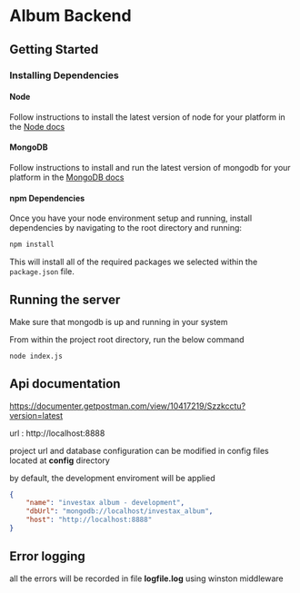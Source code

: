 # Album Backend

## Getting Started

### Installing Dependencies

#### Node 
Follow instructions to install the latest version of node for your platform in the [Node docs](https://nodejs.org/en/)
#### MongoDB

Follow instructions to install and run the latest version of mongodb for your platform in the [MongoDB docs](https://docs.mongodb.com/manual/installation/)


#### npm Dependencies

Once you have your node environment setup and running, install dependencies by navigating to the root directory and running:

```bash
npm install
```

This will install all of the required packages we selected within the `package.json` file.

## Running the server
Make sure that mongodb is up and running in your system

From within the project root directory, run the below command
```
node index.js
```

## Api documentation

https://documenter.getpostman.com/view/10417219/Szzkcctu?version=latest

url : http://localhost:8888

project url and database configuration can be modified in config files located at **config** directory

by default, the development enviroment will be applied

```json
{
    "name": "investax album - development",
    "dbUrl": "mongodb://localhost/investax_album",
    "host": "http://localhost:8888"
}
```
## Error logging

all the errors will be recorded in file **logfile.log** using winston middleware

